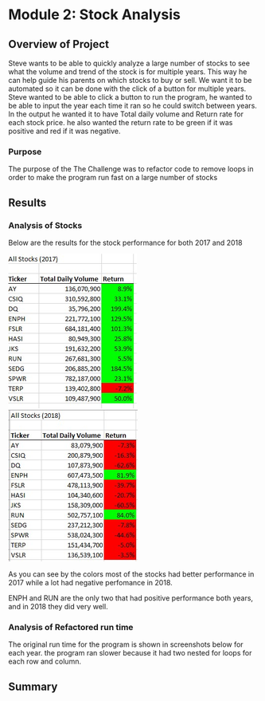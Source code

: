 # Module 2: Stock Analysis

## Overview of Project

Steve wants to be able to quickly analyze a large number of stocks to see what the volume and trend of the stock is for multiple years. This way he can help guide his parents on which stocks to buy or sell. We want it to be automated so it can be done with the click of a button for multiple years.
Steve wanted to be able to click a button to run the program, he wanted to be able to input the year each time it ran so he could switch between years.
In the output he wanted it to have Total daily volume and Return rate for each stock price. he also wanted the return rate to be green if it was positive and red if it was negative.

### Purpose
The purpose of the The Challenge was to refactor code to remove loops in order to make the program run fast on a large number of stocks

## Results
### Analysis of Stocks
Below are the results for the stock performance for both 2017 and 2018

![2017_stocks](Resources/2017_stock_results.jpg)  ![2018 Stocks](Resources/2018_stock_results.jpg)

As you can see by the colors most of the stocks had better performance in 2017 while a lot had negative perfomance in 2018.

ENPH and RUN are the only two that had positive performance both years, and in 2018 they did very well.


### Analysis of Refactored run time

The original run time for the program is shown in screenshots below for each year. the program ran slower because it had two nested for loops for each row and column.




## Summary
